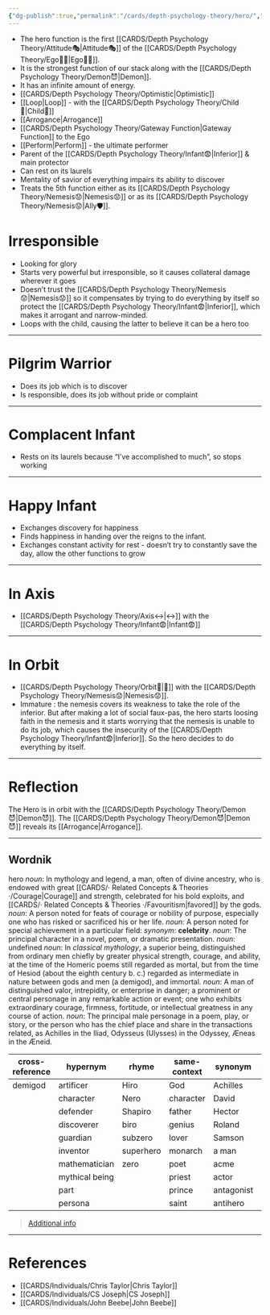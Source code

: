 ```yaml
---
{"dg-publish":true,"permalink":"/cards/depth-psychology-theory/hero/","created":"2022-12-27T21:08:31.010+01:00","updated":"2023-05-02T20:47:44.098+02:00"}
---
```



- The hero function is the first [[CARDS/Depth Psychology Theory/Attitude🎭\|Attitude🎭]] of the [[CARDS/Depth Psychology Theory/Ego🙋‍♂️\|Ego🙋‍♂️]]. 
- It is the strongest function of our stack along with the [[CARDS/Depth Psychology Theory/Demon😈\|Demon]]. 
- It has an infinite amount of energy. 
- [[CARDS/Depth Psychology Theory/Optimistic\|Optimistic]]
- [[Loop\|Loop]] - with the [[CARDS/Depth Psychology Theory/Child👼\|Child👼]]
- [[Arrogance\|Arrogance]]
- [[CARDS/Depth Psychology Theory/Gateway Function\|Gateway Function]] to the Ego
- [[Perform\|Perform]] - the ultimate performer
- Parent of the [[CARDS/Depth Psychology Theory/Infant😨\|Inferior]] & main protector 
- Can rest on its laurels 
- Mentality of savior of everything impairs its ability to discover 
- Treats the 5th function either as its [[CARDS/Depth Psychology Theory/Nemesis😟\|Nemesis😟]] or as its [[CARDS/Depth Psychology Theory/Nemesis😟\|Ally🛡️]].  

# Irresponsible 
- Looking for glory
- Starts very powerful but irresponsible, so it causes collateral damage wherever it goes 
- Doesn’t trust the [[CARDS/Depth Psychology Theory/Nemesis😟\|Nemesis😟]] so it compensates by trying to do everything by itself so protect the [[CARDS/Depth Psychology Theory/Infant😨\|Inferior]], which makes it arrogant and narrow-minded.  
- Loops with the child, causing the latter to believe it can be a hero too 
---
# Pilgrim Warrior 
- Does its job which is to discover  
- Is responsible, does its job without pride or complaint 
---
# Complacent Infant  
- Rests on its laurels because “I’ve accomplished to much”, so stops working   
---
# Happy Infant  
- Exchanges discovery for happiness
- Finds happiness in handing over the reigns to the infant. 
- Exchanges constant activity for rest - doesn’t try to constantly save the day, allow the other functions to grow 
---
# In Axis 
- [[CARDS/Depth Psychology Theory/Axis↔️\|↔️]] with the [[CARDS/Depth Psychology Theory/Infant😨\|Infant😨]] 
---
# In Orbit 
- [[CARDS/Depth Psychology Theory/Orbit🔄\|💫]] with the [[CARDS/Depth Psychology Theory/Nemesis😟\|Nemesis😟]].
- Immature : the nemesis covers its weakness to take the role of the inferior. But after making a lot of social faux-pas, the hero starts loosing faith in the nemesis and it starts worrying that the nemesis is unable to do its job, which causes the insecurity of the [[CARDS/Depth Psychology Theory/Infant😨\|Inferior]]. So the hero decides to do everything by itself.  

---
# Reflection 
The Hero is in orbit with the [[CARDS/Depth Psychology Theory/Demon😈\|Demon😈]]. The [[CARDS/Depth Psychology Theory/Demon😈\|Demon😈]] reveals its [[Arrogance\|Arrogance]]. 

---
## Wordnik
hero
*noun*: In mythology and legend, a man, often of divine ancestry, who is endowed with great [[CARDS/· Related Concepts & Theories ·/Courage\|Courage]] and strength, celebrated for his bold exploits, and [[CARDS/· Related Concepts & Theories ·/Favouritism\|favored]] by the gods.
*noun*: A person noted for feats of courage or nobility of purpose, especially one who has risked or sacrificed his or her life.
*noun*: A person noted for special achievement in a particular field: <i>synonym</i>: <strong> celebrity</strong>.
*noun*: The principal character in a novel, poem, or dramatic presentation.
*noun*: undefined
*noun*: In <em>classical mythology</em>, a superior being, distinguished from ordinary men chiefly by greater physical strength, courage, and ability, at the time of the Homeric poems still regarded as mortal, but from the time of Hesiod (about the eighth century <sc>b. c.</sc>) regarded as intermediate in nature between gods and men (a demigod), and immortal.
*noun*: A man of distinguished valor, intrepidity, or enterprise in danger; a prominent or central personage in any remarkable action or event; one who exhibits extraordinary courage, firmness, fortitude, or intellectual greatness in any course of action.
*noun*: The principal male personage in a poem, play, or story, or the person who has the chief place and share in the transactions related, as Achilles in the Iliad, Odysseus (Ulysses) in the Odyssey, Æneas in the Æneid.

| cross-reference |hypernym |rhyme |same-context |synonym |variant |
| --- | --- | --- | --- | --- | --- |
| demigod | artificer | Hiro | God | Achilles | heroes |
|  | character | Nero | character | David |  |
|  | defender | Shapiro | father | Hector |  |
|  | discoverer | biro | genius | Roland |  |
|  | guardian | subzero | lover | Samson |  |
|  | inventor | superhero | monarch | a man |  |
|  | mathematician | zero | poet | acme |  |
|  | mythical being |  | priest | actor |  |
|  | part |  | prince | antagonist |  |
|  | persona |  | saint | antihero |  |

> [Additional info](https://www.wordnik.com/words/hero)


---
# References 
- [[CARDS/Individuals/Chris Taylor\|Chris Taylor]]
- [[CARDS/Individuals/CS Joseph\|CS Joseph]] 
- [[CARDS/Individuals/John Beebe\|John Beebe]] 
